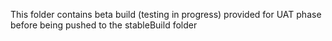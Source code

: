 This folder contains beta build (testing in progress) provided for UAT phase before being pushed to the stableBuild folder

